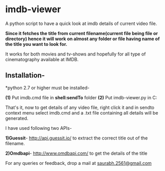 imdb-viewer
===========

A python script to have a quick look at imdb details of current video file.

<b>Since it fetches the title from current filename(current file being file or directory) hence it will work on almost any folder or file having name of the title you want to look for.</b>

It works for both movies and tv-shows and hopefully for all type of cinematography available at IMDB.

Installation-
--------------
*python 2.7 or higher must be installed-

<b>(1)</b> Put imdb.cmd file in <b>shell:sendTo</b> folder
<b>(2)</b> Put imdb-viewer.py in C:

That's it, now to get details of any video file, right click it and in sendto context menu select imdb.cmd
and a .txt file containing all details will be generated.

I have used following two APIs-

<b>1)Guessit</b>- http://api.guessit.io/
  to extract the correct title out of the filename.
  
<b>2)Omdbapi</b>- http://www.omdbapi.com/
  to get the details of the title
  
  
For any queries or feedback, drop a mail at saurabh.2561@gmail.com
